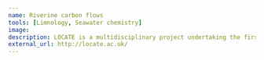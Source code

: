 ```yaml
---
name: Riverine carbon flows
tools: [Limnology, Seawater chemistry]
image:
description: LOCATE is a multidisciplinary project undertaking the first ever coordinated sampling of Great Britain's major rivers.
external_url: http://locate.ac.uk/
---
```


<!-- https://raw.githubusercontent.com/mvdh7/mvdh7.github.io/master/images/locate.png -->
